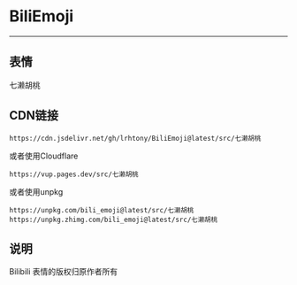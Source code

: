 # BiliEmoji
---
## 表情
七濑胡桃
## CDN链接
```
https://cdn.jsdelivr.net/gh/lrhtony/BiliEmoji@latest/src/七濑胡桃
```
或者使用Cloudflare
```
https://vup.pages.dev/src/七濑胡桃
```
或者使用unpkg
```
https://unpkg.com/bili_emoji@latest/src/七濑胡桃
https://unpkg.zhimg.com/bili_emoji@latest/src/七濑胡桃
```
## 说明
Bilibili 表情的版权归原作者所有
